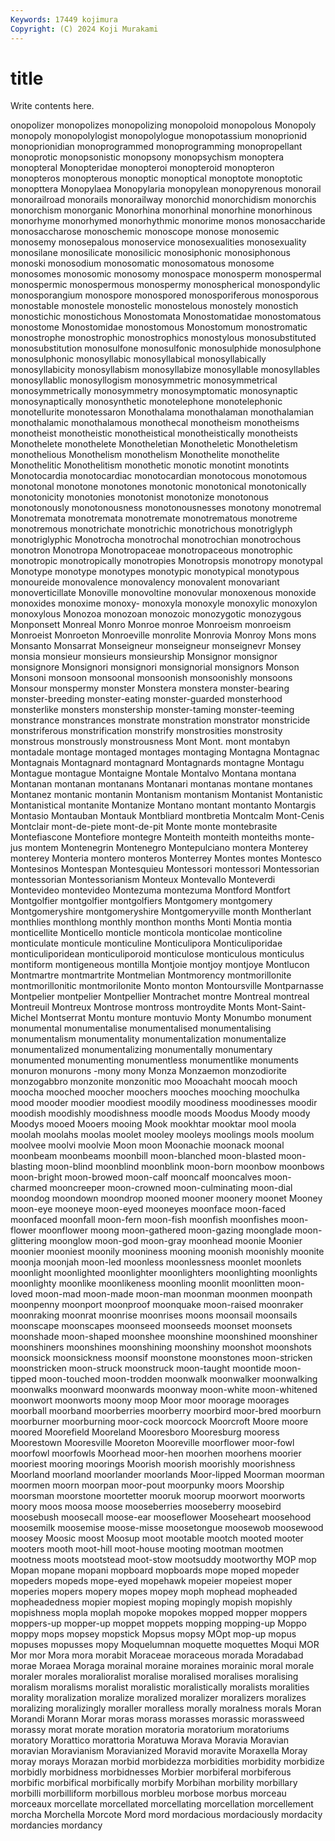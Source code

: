 ```yaml
---
Keywords: 17449 kojimura
Copyright: (C) 2024 Koji Murakami
---
```


# title

Write contents here.



onopolizer monopolizes monopolizing monopoloid monopolous Monopoly monopoly monopolylogist monopolylogue monopotassium
monoprionid monoprionidian monoprogrammed monoprogramming monopropellant monoprotic monopsonistic monopsony monopsychism monoptera
monopteral Monopteridae monopteroi monopteroid monopteron monopteros monopterous monoptic monoptical monoptote
monoptotic monopttera Monopylaea Monopylaria monopylean monopyrenous monorail monorailroad monorails monorailway
monorchid monorchidism monorchis monorchism monorganic Monorhina monorhinal monorhine monorhinous monorhyme
monorhymed monorhythmic monorime monos monosaccharide monosaccharose monoschemic monoscope monose monosemic
monosemy monosepalous monoservice monosexualities monosexuality monosilane monosilicate monosilicic monosiphonic monosiphonous
monoski monosodium monosomatic monosomatous monosome monosomes monosomic monosomy monospace monosperm
monospermal monospermic monospermous monospermy monospherical monospondylic monosporangium monospore monospored monosporiferous
monosporous monostable monostele monostelic monostelous monostely monostich monostichic monostichous Monostomata
Monostomatidae monostomatous monostome Monostomidae monostomous Monostomum monostromatic monostrophe monostrophic monostrophics
monostylous monosubstituted monosubstitution monosulfone monosulfonic monosulphide monosulphone monosulphonic monosyllabic monosyllabical
monosyllabically monosyllabicity monosyllabism monosyllabize monosyllable monosyllables monosyllablic monosyllogism monosymmetric monosymmetrical
monosymmetrically monosymmetry monosymptomatic monosynaptic monosynaptically monosynthetic monotelephone monotelephonic monotellurite monotessaron
Monothalama monothalaman monothalamian monothalamic monothalamous monothecal monotheism monotheisms monotheist monotheistic
monotheistical monotheistically monotheists Monothelete monothelete Monotheletian Monotheletic Monotheletism monothelious Monothelism
monothelism Monothelite monothelite Monothelitic Monothelitism monothetic monotic monotint monotints Monotocardia
monotocardiac monotocardian monotocous monotomous monotonal monotone monotones monotonic monotonical monotonically
monotonicity monotonies monotonist monotonize monotonous monotonously monotonousness monotonousnesses monotony monotremal
Monotremata monotremata monotremate monotrematous monotreme monotremous monotrichate monotrichic monotrichous monotriglyph
monotriglyphic Monotrocha monotrochal monotrochian monotrochous monotron Monotropa Monotropaceae monotropaceous monotrophic
monotropic monotropically monotropies Monotropsis monotropy monotypal Monotype monotype monotypes monotypic
monotypical monotypous monoureide monovalence monovalency monovalent monovariant monoverticillate Monoville monovoltine
monovular monoxenous monoxide monoxides monoxime monoxy- monoxyla monoxyle monoxylic monoxylon
monoxylous Monozoa monozoan monozoic monozygotic monozygous Monponsett Monreal Monro Monroe
monroe Monroeism monroeism Monroeist Monroeton Monroeville monrolite Monrovia Monroy Mons
mons Monsanto Monsarrat Monseigneur monseigneur monseignevr Monsey monsia monsieur monsieurs
monsieurship Monsignor monsignor monsignore Monsignori monsignori monsignorial monsignors Monson Monsoni
monsoon monsoonal monsoonish monsoonishly monsoons Monsour monspermy monster Monstera monstera
monster-bearing monster-breeding monster-eating monster-guarded monsterhood monsterlike monsters monstership monster-taming monster-teeming
monstrance monstrances monstrate monstration monstrator monstricide monstriferous monstrification monstrify monstrosities
monstrosity monstrous monstrously monstrousness Mont Mont. mont montabyn montadale montage
montaged montages montaging Montagna Montagnac Montagnais Montagnard montagnard Montagnards montagne
Montagu Montague montague Montaigne Montale Montalvo Montana montana Montanan montanan
montanans Montanari montanas montane montanes Montanez montanic montanin Montanism montanism
Montanist Montanistic Montanistical montanite Montanize Montano montant montanto Montargis Montasio
Montauban Montauk Montbliard montbretia Montcalm Mont-Cenis Montclair mont-de-piete mont-de-pit Monte
monte montebrasite Montefiascone Montefiore montegre Monteith monteith monteiths monte-jus montem
Montenegrin Montenegro Montepulciano montera Monterey monterey Monteria montero monteros Monterrey
Montes montes Montesco Montesinos Montespan Montesquieu Montessori montessori Montessorian montessorian
Montessorianism Monteux Montevallo Monteverdi Montevideo montevideo Montezuma montezuma Montford Montfort
Montgolfier montgolfier montgolfiers Montgomery montgomery Montgomeryshire montgomeryshire Montgomeryville month Montherlant
monthlies monthlong monthly monthon months Monti Montia montia monticellite Monticello
monticle monticola monticolae monticoline monticulate monticule monticuline Monticulipora Monticuliporidae monticuliporidean
monticuliporoid monticulose monticulous monticulus montiform montigeneous montilla Montjoie montjoy montjoye
Montlucon Montmartre montmartrite Montmelian Montmorency montmorillonite montmorillonitic montmorilonite Monto monton
Montoursville Montparnasse Montpelier montpelier Montpellier Montrachet montre Montreal montreal Montreuil
Montreux Montrose montross montroydite Monts Mont-Saint-Michel Montserrat Montu monture montuvio
Monty Monumbo monument monumental monumentalise monumentalised monumentalising monumentalism monumentality monumentalization
monumentalize monumentalized monumentalizing monumentally monumentary monumented monumenting monumentless monumentlike monuments
monuron monurons -mony mony Monza Monzaemon monzodiorite monzogabbro monzonite monzonitic
moo Mooachaht moocah mooch moocha mooched moocher moochers mooches mooching
moochulka mood mooder moodier moodiest moodily moodiness moodinesses moodir moodish
moodishly moodishness moodle moods Moodus Moody moody Moodys mooed Mooers
mooing Mook mookhtar mooktar mool moola moolah moolahs moolas moolet
mooley mooleys moolings mools moolum moolvee moolvi moolvie Moon moon
Moonachie moonack moonal moonbeam moonbeams moonbill moon-blanched moon-blasted moon-blasting moon-blind
moonblind moonblink moon-born moonbow moonbows moon-bright moon-browed moon-calf mooncalf mooncalves
moon-charmed mooncreeper moon-crowned moon-culminating moon-dial moondog moondown moondrop mooned mooner
moonery moonet Mooney moon-eye mooneye moon-eyed mooneyes moonface moon-faced moonfaced
moonfall moon-fern moon-fish moonfish moonfishes moon-flower moonflower moong moon-gathered moon-gazing
moonglade moon-glittering moonglow moon-god moon-gray moonhead moonie Moonier moonier mooniest
moonily mooniness mooning moonish moonishly moonite moonja moonjah moon-led moonless
moonlessness moonlet moonlets moonlight moonlighted moonlighter moonlighters moonlighting moonlights moonlighty
moonlike moonlikeness moonling moonlit moonlitten moon-loved moon-mad moon-made moon-man moonman
moonmen moonpath moonpenny moonport moonproof moonquake moon-raised moonraker moonraking moonrat
moonrise moonrises moons moonsail moonsails moonscape moonscapes moonseed moonseeds moonset
moonsets moonshade moon-shaped moonshee moonshine moonshined moonshiner moonshiners moonshines moonshining
moonshiny moonshot moonshots moonsick moonsickness moonsif moonstone moonstones moon-stricken moonstricken
moon-struck moonstruck moon-taught moontide moon-tipped moon-touched moon-trodden moonwalk moonwalker moonwalking
moonwalks moonward moonwards moonway moon-white moon-whitened moonwort moonworts moony moop
Moor moor moorage moorages moorball moorband moorberries moorberry moorbird moor-bred
moorburn moorburner moorburning moor-cock moorcock Moorcroft Moore moore moored Moorefield
Mooreland Mooresboro Mooresburg mooress Moorestown Mooresville Mooreton Mooreville moorflower moor-fowl
moorfowl moorfowls Moorhead moor-hen moorhen moorhens moorier mooriest mooring moorings
Moorish moorish moorishly moorishness Moorland moorland moorlander moorlands Moor-lipped Moorman
moorman moormen moorn moorpan moor-pout moorpunky moors Moorship moorsman moorstone
moortetter mooruk moorup moorwort moorworts moory moos moosa moose mooseberries
mooseberry moosebird moosebush moosecall moose-ear mooseflower Mooseheart moosehood moosemilk moosemise
moose-misse moosetongue moosewob moosewood moosey Moosic moost Moosup moot mootable
mootch mooted mooter mooters mooth moot-hill moot-house mooting mootman mootmen
mootness moots mootstead moot-stow mootsuddy mootworthy MOP mop Mopan mopane
mopani mopboard mopboards mope moped mopeder mopeders mopeds mope-eyed mopehawk
mopeier mopeiest moper moperies mopers mopery mopes mopey moph mophead
mopheaded mopheadedness mopier mopiest moping mopingly mopish mopishly mopishness mopla
moplah mopoke mopokes mopped mopper moppers moppers-up mopper-up moppet moppets
mopping mopping-up Moppo moppy mops mopsey mopstick Mopsus mopsy MOpt
mop-up mopus mopuses mopusses mopy Moquelumnan moquette moquettes Moqui MOR
Mor mor Mora mora morabit Moraceae moraceous morada Moradabad morae
Moraea Moraga morainal moraine moraines morainic moral morale moraler morales
moralioralist moralise moralised moralises moralising moralism moralisms moralist moralistic moralistically
moralists moralities morality moralization moralize moralized moralizer moralizers moralizes moralizing
moralizingly moraller moralless morally moralness morals Moran Morandi Morann Morar
moras morass morasses morassic morassweed morassy morat morate moration moratoria
moratorium moratoriums moratory Morattico morattoria Moratuwa Morava Moravia Moravian moravian
Moravianism Moravianized Moravid moravite Moraxella Moray moray morays Morazan morbid
morbidezza morbidities morbidity morbidize morbidly morbidness morbidnesses Morbier morbiferal morbiferous
morbific morbifical morbifically morbify Morbihan morbility morbillary morbilli morbilliform morbillous
morbleu morbose morbus morceau morceaux morcellate morcellated morcellating morcellation morcellement
morcha Morchella Morcote Mord mord mordacious mordaciously mordacity mordancies mordancy
